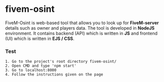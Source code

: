 # fivem-osint
FiveM-Osint is web-based tool that allows you to look up for **FiveM-server** details such as owner and players data. The tool is developed in **NodeJS** environment.
It contains backend (API) which is written in **JS** and frontend (UI) which is written in **EJS / CSS**.

### Test
```
1. Go to the project's root directory fivem-osint/
2. Open CMD and type 'npm start'
3. Go to localhost:8000
4. Follow the instructions given on the page
```

